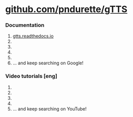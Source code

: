 # [github.com/pndurette/gTTS](https://github.com/pndurette/gTTS)
### Documentation
1. [gtts.readthedocs.io](https://gtts.readthedocs.io/en/latest/)
2. []()
3. []()
4. []()
5. []()
6. []()
... and keep searching on Google!
### Video tutorials [eng]
1. []()
2. []()
3. []()
4. []()
5. []()
... and keep searching on YouTube!